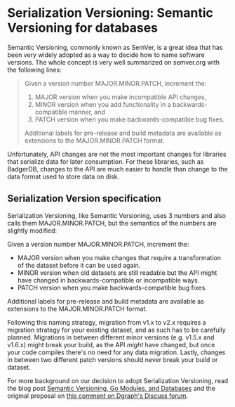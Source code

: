 # Serialization Versioning: Semantic Versioning for databases

Semantic Versioning, commonly known as SemVer, is a great idea that has been very widely adopted as
a way to decide how to name software versions. The whole concept is very well summarized on
semver.org with the following lines:

> Given a version number MAJOR.MINOR.PATCH, increment the:
> 
> 1. MAJOR version when you make incompatible API changes,
> 2. MINOR version when you add functionality in a backwards-compatible manner, and
> 3. PATCH version when you make backwards-compatible bug fixes.
> 
> Additional labels for pre-release and build metadata are available as extensions to the
> MAJOR.MINOR.PATCH format.

Unfortunately, API changes are not the most important changes for libraries that serialize data for
later consumption. For these libraries, such as BadgerDB, changes to the API are much easier to
handle than change to the data format used to store data on disk.

## Serialization Version specification

Serialization Versioning, like Semantic Versioning, uses 3 numbers and also calls them
MAJOR.MINOR.PATCH, but the semantics of the numbers are slightly modified:

Given a version number MAJOR.MINOR.PATCH, increment the:

- MAJOR version when you make changes that require a transformation of the dataset before it can be
used again.
- MINOR version when old datasets are still readable but the API might have changed in
backwards-compatible or incompatible ways.
- PATCH version when you make backwards-compatible bug fixes.

Additional labels for pre-release and build metadata are available as extensions to the
MAJOR.MINOR.PATCH format.

Following this naming strategy, migration from v1.x to v2.x requires a migration strategy for your
existing dataset, and as such has to be carefully planned. Migrations in between different minor
versions (e.g. v1.5.x and v1.6.x) might break your build, as the API *might* have changed, but once
your code compiles there's no need for any data migration. Lastly, changes in between two different
patch versions should never break your build or dataset.

For more background on our decision to adopt Serialization Versioning, read the blog post
[Semantic Versioning, Go Modules, and Databases][blog] and the original proposal on
[this comment on Dgraph's Discuss forum][discuss].

[blog]: https://open.dgraph.io/post/serialization-versioning/
[discuss]: https://discuss.dgraph.io/t/go-modules-on-badger-and-dgraph/4662/7